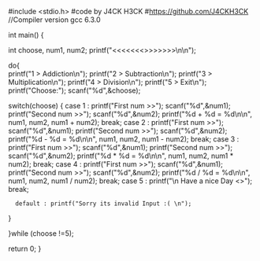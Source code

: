 #include  <stdio.h>
#code by J4CK H3CK
#https://github.com/J4CKH3CK
//Compiler version gcc  6.3.0

int main()
{
  
  int choose, num1, num2;
  printf("<<<<<<<<Calculator by J4CK H3CK>>>>>>>>\n\n");
      
  do{      
  printf("1 > Addiction\n");
  printf("2 > Subtraction\n");
  printf("3 > Multiplication\n");
  printf("4 > Division\n");
  printf("5 > Exit\n");
  printf("Choose:");
  scanf("%d",&choose); 
  
  switch(choose)
  {
      case 1 : printf("First num >>");
               scanf("%d",&num1);
               printf("Second num >>");
               scanf("%d",&num2);
               printf("%d + %d = %d\n\n", num1, num2, num1 + num2);
             break;
      case 2 : printf("First num >>");
               scanf("%d",&num1);
               printf("Second num >>");
               scanf("%d",&num2);
               printf("%d - %d = %d\n\n", num1, num2, num1 - num2);
             break;
      case 3 : printf("First num >>");
               scanf("%d",&num1);
               printf("Second num >>");
               scanf("%d",&num2);
               printf("%d * %d = %d\n\n", num1, num2, num1 * num2);
             break;
      case 4 : printf("First num >>");
               scanf("%d",&num1);
               printf("Second num >>");
               scanf("%d",&num2);
               printf("%d / %d = %d\n\n", num1, num2, num1 / num2);
             break;
      case 5 : printf("\n<Okay Bye Bye> Have a nice Day <<J4CK H3CK>>");             
             break;
       
      default : printf("Sorry its invalid Input :( \n");
   }
  
  
  }while (choose !=5);
  
  return 0;
}
